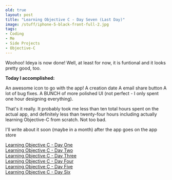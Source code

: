 ```yaml
---
old: true
layout: post
title: "Learning Objective C - Day Seven (Last Day)"
image: /stuff/iphone-5-black-front-full-2.jpg
tags:
- Coding
- Me
- Side Projects
- Objective-C
---
```





Woohoo! Ideya is now done! Well, at least for now, it is funtional and it looks pretty good, too.

<b>Today I accomplished:</b>

An awesome icon to go with the app!
A creation date
A email share button
A lot of bug fixes.
A BUNCH of more polished UI (not perfect - I only spent one hour designing everything).

That's it really. It probably took me less than ten total hours spent on the actual app, and definitely less than twenty-four hours including actually learning Objective-C from scratch. Not too bad.

I'll write about it soon (maybe in a month) after the app goes on the app store



<p>
	<a href="/learning-objective-c-day-one" target="_blank">Learning Objective C - Day One</a><br />
	<a href="/learning-objective-c-day-two" target="_blank">Learning Objective C - Day Two</a><br />
	<a href="/learning-objective-c-day-three" target="_blank">Learning Objective C - Day Three</a><br />
	<a href="/learning-objective-c-day-four" target="_blank">Learning Objective C - Day Four</a><br />
	<a href="/learning-objective-c-day-five" target="_blank">Learning Objective C - Day Five</a><br />
	<a href="/learning-objective-c-day-six" target="_blank">Learning Objective C - Day Six</a>
</p>